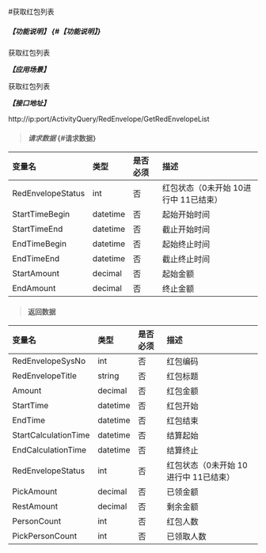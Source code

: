 #获取红包列表

##### _【功能说明】_ {#【功能说明】}

获取红包列表

_**【应用场景】**_

获取红包列表

_**【接口地址】**_

http://ip:port/ActivityQuery/RedEnvelope/GetRedEnvelopeList

> #### _请求数据_ {#请求数据}

| 变量名 | 类型 | 是否必须 | 描述 |
| :--- | :--- | :--- | :--- |
| RedEnvelopeStatus| int| 否 | 红包状态（0未开始 10进行中 11已结束） |
| StartTimeBegin| datetime| 否 | 起始开始时间 |
| StartTimeEnd| datetime| 否 | 截止开始时间 |
| EndTimeBegin| datetime| 否 | 起始终止时间 |
| EndTimeEnd| datetime| 否 | 截止终止时间 |
| StartAmount| decimal| 否 | 起始金额 |
| EndAmount| decimal| 否 | 终止金额|

> #### 返回数据

| 变量名 | 类型 | 是否必须 | 描述 |
| :--- | :--- | :--- | :--- |
| RedEnvelopeSysNo| int| 否 | 红包编码|
| RedEnvelopeTitle| string| 否 |红包标题|
| Amount| decimal| 否 |红包金额|
| StartTime| datetime| 否 |红包开始|
| EndTime| datetime| 否 |红包结束|
| StartCalculationTime| datetime| 否 |结算起始|
| EndCalculationTime| datetime| 否 |结算终止|
| RedEnvelopeStatus| int| 否 | 红包状态（0未开始 10进行中 11已结束） |
| PickAmount| decimal| 否 | 已领金额|
| RestAmount| decimal| 否 | 剩余金额|
| PersonCount| int| 否 | 红包人数|
| PickPersonCount| int| 否 | 已领取人数|
